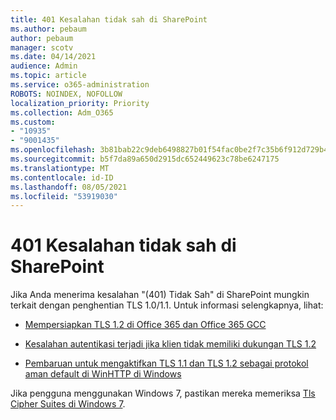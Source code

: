 ```yaml
---
title: 401 Kesalahan tidak sah di SharePoint
ms.author: pebaum
author: pebaum
manager: scotv
ms.date: 04/14/2021
audience: Admin
ms.topic: article
ms.service: o365-administration
ROBOTS: NOINDEX, NOFOLLOW
localization_priority: Priority
ms.collection: Adm_O365
ms.custom:
- "10935"
- "9001435"
ms.openlocfilehash: 3b81bab22c9deb6498827b01f54fac0be2f7c35b6f912d729b44ddc4f45598cd
ms.sourcegitcommit: b5f7da89a650d2915dc652449623c78be6247175
ms.translationtype: MT
ms.contentlocale: id-ID
ms.lasthandoff: 08/05/2021
ms.locfileid: "53919030"
---
```

# <a name="401-unauthorized-error-in-sharepoint"></a>401 Kesalahan tidak sah di SharePoint

Jika Anda menerima kesalahan "(401) Tidak Sah" di SharePoint mungkin terkait dengan penghentian TLS 1.0/1.1. Untuk informasi selengkapnya, lihat:

- [Mempersiapkan TLS 1.2 di Office 365 dan Office 365 GCC](/microsoft-365/compliance/prepare-tls-1.2-in-office-365)

- [Kesalahan autentikasi terjadi jika klien tidak memiliki dukungan TLS 1.2](/sharepoint/troubleshoot/administration/authentication-errors-tls12-support)

- [Pembaruan untuk mengaktifkan TLS 1.1 dan TLS 1.2 sebagai protokol aman default di WinHTTP di Windows](https://support.microsoft.com/topic/update-to-enable-tls-1-1-and-tls-1-2-as-default-secure-protocols-in-winhttp-in-windows-c4bd73d2-31d7-761e-0178-11268bb10392)

Jika pengguna menggunakan Windows 7, pastikan mereka memeriksa [Tls Cipher Suites di Windows 7](/windows/win32/secauthn/tls-cipher-suites-in-windows-7).